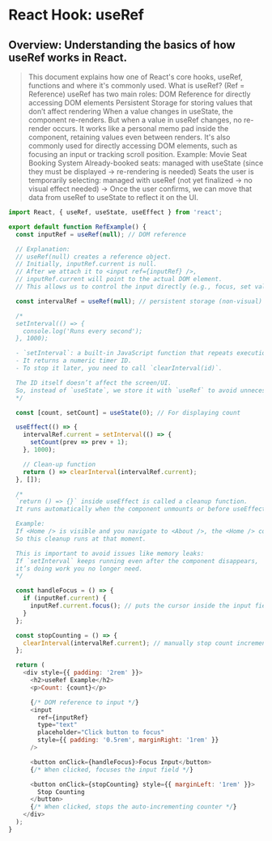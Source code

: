 # React Hook: useRef
## Overview: Understanding the basics of how useRef works in React.
>This document explains how one of React's core hooks, useRef, functions and where it's commonly used.
>What is useRef? (Ref = Reference)
useRef has two main roles:
DOM Reference for directly accessing DOM elements
Persistent Storage for storing values that don’t affect rendering
When a value changes in useState, the component re-renders.
But when a value in useRef changes, no re-render occurs.
It works like a personal memo pad inside the component, retaining values even between renders.
It's also commonly used for directly accessing DOM elements,
such as focusing an input or tracking scroll position.
Example: Movie Seat Booking System
Already-booked seats: managed with useState (since they must be displayed → re-rendering is needed)
Seats the user is temporarily selecting: managed with useRef (not yet finalized → no visual effect needed)
→ Once the user confirms, we can move that data from useRef to useState to reflect it on the UI.

```js
import React, { useRef, useState, useEffect } from 'react';

export default function RefExample() {
  const inputRef = useRef(null); // DOM reference

  // Explanation:
  // useRef(null) creates a reference object.
  // Initially, inputRef.current is null.
  // After we attach it to <input ref={inputRef} />,
  // inputRef.current will point to the actual DOM element.
  // This allows us to control the input directly (e.g., focus, set value, etc.)

  const intervalRef = useRef(null); // persistent storage (non-visual)

  /*
  setInterval(() => {
    console.log('Runs every second');
  }, 1000);

  - `setInterval`: a built-in JavaScript function that repeats execution.
  - It returns a numeric timer ID.
  - To stop it later, you need to call `clearInterval(id)`.

  The ID itself doesn’t affect the screen/UI.
  So, instead of `useState`, we store it with `useRef` to avoid unnecessary re-renders.
  */

  const [count, setCount] = useState(0); // For displaying count

  useEffect(() => {
    intervalRef.current = setInterval(() => {
      setCount(prev => prev + 1);
    }, 1000);

    // Clean-up function
    return () => clearInterval(intervalRef.current);
  }, []);

  /*
  `return () => {}` inside useEffect is called a cleanup function.
  It runs automatically when the component unmounts or before useEffect runs again.

  Example:
  If <Home /> is visible and you navigate to <About />, the <Home /> component unmounts.
  So this cleanup runs at that moment.

  This is important to avoid issues like memory leaks:
  If `setInterval` keeps running even after the component disappears,
  it’s doing work you no longer need.
  */

  const handleFocus = () => {
    if (inputRef.current) {
      inputRef.current.focus(); // puts the cursor inside the input field
    }
  };

  const stopCounting = () => {
    clearInterval(intervalRef.current); // manually stop count increment
  };

  return (
    <div style={{ padding: '2rem' }}>
      <h2>useRef Example</h2>
      <p>Count: {count}</p>

      {/* DOM reference to input */}
      <input
        ref={inputRef}
        type="text"
        placeholder="Click button to focus"
        style={{ padding: '0.5rem', marginRight: '1rem' }}
      />

      <button onClick={handleFocus}>Focus Input</button>
      {/* When clicked, focuses the input field */}

      <button onClick={stopCounting} style={{ marginLeft: '1rem' }}>
        Stop Counting
      </button>
      {/* When clicked, stops the auto-incrementing counter */}
    </div>
  );
}

```
